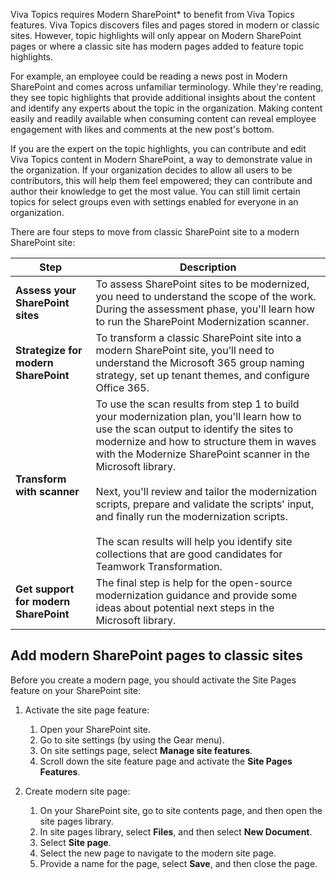 Viva Topics requires Modern SharePoint* to benefit from Viva Topics features. Viva Topics discovers files and pages stored in modern or classic sites. However, topic highlights will only appear on Modern SharePoint pages or where a classic site has modern pages added to feature topic highlights.  

For example, an employee could be reading a news post in Modern SharePoint and comes across unfamiliar terminology. While they're reading, they see topic highlights that provide additional insights about the content and identify any experts about the topic in the organization. Making content easily and readily available when consuming content can reveal employee engagement with likes and comments at the new post's bottom. 

If you are the expert on the topic highlights, you can contribute and edit Viva Topics content in Modern SharePoint, a way to demonstrate value in the organization. If your organization decides to allow all users to be contributors, this will help them feel empowered; they can contribute and author their knowledge to get the most value. You can still limit certain topics for select groups even with settings enabled for everyone in an organization.   

 
There are four steps to move from classic SharePoint site to a modern SharePoint site:

|Step|Description|
|----|-----------|
|**Assess your SharePoint sites**|To assess SharePoint sites to be modernized, you need to understand the scope of the work. During the assessment phase, you'll learn how to run the SharePoint Modernization scanner.| 
|**Strategize for modern SharePoint**|To transform a classic SharePoint site into a modern SharePoint site, you’ll need to understand the Microsoft 365 group naming strategy, set up tenant themes, and configure Office 365.|
|**Transform with scanner**|To use the scan results from step 1 to build your modernization plan, you'll learn how to use the scan output to identify the sites to modernize and how to structure them in waves with the Modernize SharePoint scanner in the Microsoft library.<br><br>Next, you'll review and tailor the modernization scripts, prepare and validate the scripts' input, and finally run the modernization scripts. <br><br>The scan results will help you identify site collections that are good candidates for Teamwork Transformation.|
|**Get support for modern SharePoint**|The final step is help for the open-source modernization guidance and provide some ideas about potential next steps in the Microsoft library.|

## Add modern SharePoint pages to classic sites 
 
Before you create a modern page, you should activate the Site Pages feature on your SharePoint site:

1. Activate the site page feature: 
   1. Open your SharePoint site. 
   2. Go to site settings (by using the Gear menu). 
   3. On site settings page, select **Manage site features**. 
   4. Scroll down the site feature page and activate the **Site Pages Features**. 

2. Create modern site page: 
   1. On your SharePoint site, go to site contents page, and then open the site pages library. 
   2. In site pages library, select **Files**, and then select **New Document**. 
   3. Select **Site page**. 
   4. Select the new page to navigate to the modern site page. 
   5. Provide a name for the page, select **Save**, and then close the page. 